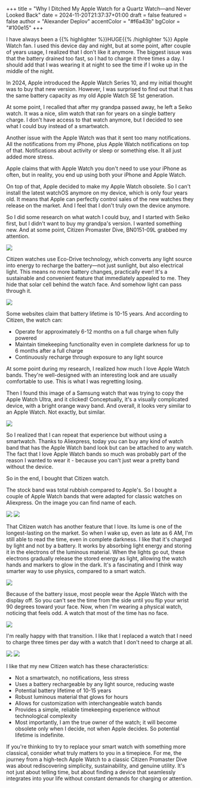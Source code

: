+++
title = "Why I Ditched My Apple Watch for a Quartz Watch—and Never Looked Back"
date = 2024-11-20T21:37:37+01:00
draft = false
featured = false
author = "Alexander Deplov"
accentColor = "#f6a43b"
bgColor = "#100e15"
+++

I have always been a {{% highlighter %}}HUGE{{% /highlighter %}} Apple Watch fan. I used this device day and night, but at some point, after couple of years usage, I realized that I don't like it anymore. The biggest issue was that the battery drained too fast, so I had to charge it three times a day. I should add that I was wearing it at night to see the time if I woke up in the middle of the night.

In 2024, Apple introduced the Apple Watch Series 10, and my initial thought was to buy that new version. However, I was surprised to find out that it has the same battery capacity as my old Apple Watch SE 1st generation.

At some point, I recalled that after my grandpa passed away, he left a Seiko watch. It was a nice, slim watch that ran for years on a single battery charge. I don't have access to that watch anymore, but I decided to see what I could buy instead of a smartwatch.

Another issue with the Apple Watch was that it sent too many notifications. All the notifications from my iPhone, plus Apple Watch notifications on top of that. Notifications about activity or sleep or something else. It all just added more stress.

Apple claims that with Apple Watch you don't need to use your iPhone as often, but in reality, you end up using both your iPhone and Apple Watch.

On top of that, Apple decided to make my Apple Watch obsolete. So I can't install the latest watchOS anymore on my device, which is only four years old. It means that Apple can perfectly control sales of the new watches they release on the market. And I feel that I don't truly own the device anymore. 

So I did some research on what watch I could buy, and I started with Seiko first, but I didn't want to buy my grandpa's version. I wanted something new. And at some point, Citizen Promaster Dive, BN0151-09L grabbed my attention.

![](images/6.webp)

Citizen watches use Eco-Drive technology, which converts any light source into energy to recharge the battery—not just sunlight, but also electrical light. This means no more battery changes, practically ever! It's a sustainable and convenient feature that immediately appealed to me. They hide that solar cell behind the watch face. And somehow light can pass through it.

![](images/7.webp)

Some websites claim that battery lifetime is 10-15 years. And according to Citizen, the watch can:
- Operate for approximately 6-12 months on a full charge when fully powered
- Maintain timekeeping functionality even in complete darkness for up to 6 months after a full charge
- Continuously recharge through exposure to any light source

At some point during my research, I realized how much I love Apple Watch bands. They're well-designed with an interesting look and are usually comfortable to use. This is what I was regretting losing.

Then I found this image of a Samsung watch that was trying to copy the Apple Watch Ultra, and it clicked! Conceptually, it's a visually complicated device, with a bright orange wavy band. And overall, it looks very similar to an Apple Watch. Not exactly, but similar. 

![](images/1.webp)

So I realized that I can repeat that experience but without using a smartwatch. Thanks to Aliexpress, today you can buy any kind of watch band that has the Apple Watch band look but can be attached to any watch. The fact that I love Apple Watch bands so much was probably part of the reason I wanted to wear it - because you can't just wear a pretty band without the device.

So in the end, I bought that Citizen watch. 

The stock band was total rubbish compared to Apple's. So I bought a couple of Apple Watch bands that were adapted for classic watches on Aliexpress. On the image you can find name of each.

![](images/2.webp)
![](images/5.webp)

That Citizen watch has another feature that I love. Its lume is one of the longest-lasting on the market. So when I wake up, even as late as 6 AM, I'm still able to read the time, even in complete darkness. I like that it's charged by light and not by a battery. It works by absorbing light energy and storing it in the electrons of the luminous material. When the lights go out, these electrons gradually release the stored energy as light, allowing the watch hands and markers to glow in the dark. It's a fascinating and I think way smarter way to use physics, compared to a smart watch.

![](images/8.webp)

Because of the battery issue, most people wear the Apple Watch with the display off. So you can't see the time from the side until you flip your wrist 90 degrees toward your face. 
Now, when I'm wearing a physical watch, noticing that feels odd. A watch that most of the time has no face.

![](images/9.webp)

I'm really happy with that transition. I like that I replaced a watch that I need to charge three times per day with a watch that I don't need to charge at all. 

![](images/3.webp)
![](images/4.webp)

I like that my new Citizen watch has these characteristics:
- Not a smartwatch, no notifications, less stress
- Uses a battery rechargeable by any light source, reducing waste
- Potential battery lifetime of 10-15 years
- Robust luminous material that glows for hours
- Allows for customization with interchangeable watch bands
- Provides a simple, reliable timekeeping experience without technological complexity
- Most importantly, I am the true owner of the watch; it will become obsolete only when I decide, not when Apple decides. So potential lifetime is indefinite.

If you're thinking to try to replace your smart watch with something more classical, consider what truly matters to you in a timepiece. For me, the journey from a high-tech Apple Watch to a classic Citizen Promaster Dive was about rediscovering simplicity, sustainability, and genuine utility. It's not just about telling time, but about finding a device that seamlessly integrates into your life without constant demands for charging or attention.





